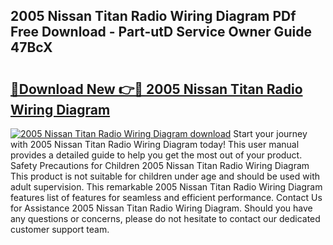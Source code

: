 ## 2005 Nissan Titan Radio Wiring Diagram PDf Free Download - Part-utD Service Owner Guide 47BcX

# <h2><a href="http://dfsxw4o.blite.top/?on=2005+Nissan+Titan+Radio+Wiring+Diagram">🔗Download New 👉🔴 2005 Nissan Titan Radio Wiring Diagram</a></h2>

[![2005 Nissan Titan Radio Wiring Diagram download](https://i.imgur.com/lujVjoI.png)](http://dfsxw4o.blite.top/?on=2005+Nissan+Titan+Radio+Wiring+Diagram)
Start your journey with 2005 Nissan Titan Radio Wiring Diagram today! This user manual provides a detailed guide to help you get the most out of your product. Safety Precautions for Children 2005 Nissan Titan Radio Wiring Diagram This product is not suitable for children under age and should be used with adult supervision. This remarkable 2005 Nissan Titan Radio Wiring Diagram features list of features for seamless and efficient performance. Contact Us for Assistance 2005 Nissan Titan Radio Wiring Diagram. Should you have any questions or concerns, please do not hesitate to contact our dedicated customer support team.
